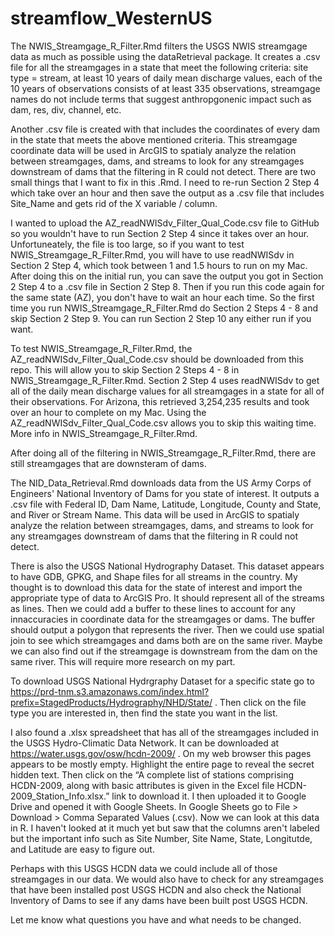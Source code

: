 # streamflow_WesternUS
The NWIS_Streamgage_R_Filter.Rmd filters the USGS NWIS streamgage data as much as possible using the dataRetrieval package. It creates a .csv file for all the streamgages in a state that meet the following criteria: site type = stream, at least 10 years of daily mean discharge values, each of the 10 years of observations consists of at least 335 observations, streamgage names do not include terms that suggest anthropgonenic impact such as dam, res, div, channel, etc.

Another .csv file is created with that includes the coordinates of every dam in the state that meets the above mentioned criteria. This streamgage coordinate data will be used in ArcGIS to spatialy analyze the relation between streamgages, dams, and streams to look for any streamgages downstream of dams that the filtering in R could not detect. There are two small things that I want to fix in this .Rmd. I need to re-run Section 2 Step 4 which take over an hour and then save the output as a .csv file that includes Site_Name and gets rid of the X variable / column. 

I wanted to upload the AZ_readNWISdv_Filter_Qual_Code.csv file to GitHub so you wouldn't have to run Section 2 Step 4 since it takes over an hour. Unfortuneately, the file is too large, so if you want to test NWIS_Streamgage_R_Filter.Rmd, you will have to use readNWISdv in Section 2 Step 4, which took between 1 and 1.5 hours to run on my Mac. After doing this on the initial run, you can save the output you got in Section 2 Step 4 to a .csv file in Section 2 Step 8. Then if you run this code again for the same state (AZ), you don't have to wait an hour each time. So the first time you run NWIS_Streamgage_R_Filter.Rmd do Section 2 Steps 4 - 8 and skip Section 2 Step 9. You can run Section 2 Step 10 any either run if you want.

To test NWIS_Streamgage_R_Filter.Rmd, the AZ_readNWISdv_Filter_Qual_Code.csv should be downloaded from this repo. This will allow you to skip Section 2 Steps 4 - 8 in NWIS_Streamgage_R_Filter.Rmd. Section 2 Step 4 uses readNWISdv to get all of the daily mean discharge values for all streamgages in a state for all of their observations. For Arizona, this retrieved 3,254,235 results and took over an hour to complete on my Mac. Using the AZ_readNWISdv_Filter_Qual_Code.csv allows you to skip this waiting time. More info in NWIS_Streamgage_R_Filter.Rmd.

After doing all of the filtering in  NWIS_Streamgage_R_Filter.Rmd, there are still streamgages that are downsteram of dams. 

The NID_Data_Retrieval.Rmd downloads data from the US Army Corps of Engineers' National Inventory of Dams for you state of interest. It outputs a .csv file with Federal ID, Dam Name, Latitude, Longitude, County and State, and River or Stream Name. This data will be used in ArcGIS to spatialy analyze the relation between streamgages, dams, and streams to look for any streamgages downstream of dams that the filtering in R could not detect.

There is also the USGS National Hydrography Dataset. This dataset appears to have GDB, GPKG, and Shape files for all streams in the country. My thought is to download this data for the state of interest and import the appropriate type of data to ArcGIS Pro. It should represent all of the streams as lines. Then we could add a buffer to these lines to account for any innaccuracies in coordinate data for the streamgages or dams. The buffer should output a polygon that represents the river. Then we could use spatial join to see which streamgages and dams both are on the same river. Maybe we can also find out if the streamgage is downstream from the dam on the same river. This will require more research on my part.

To download USGS National Hydrgraphy Dataset for a specific state go to https://prd-tnm.s3.amazonaws.com/index.html?prefix=StagedProducts/Hydrography/NHD/State/ . Then click on the file type you are interested in, then find the state you want in the list.

I also found a .xlsx spreadsheet that has all of the streamgages included in the USGS Hydro-Climatic Data Network. It can be downloaded at https://water.usgs.gov/osw/hcdn-2009/ . On my web browser this pages appears to be mostly empty. Highlight the entire page to reveal the secret hidden text. Then click on the “A complete list of stations comprising HCDN-2009, along with basic attributes is given in the Excel file HCDN-2009_Station_Info.xlsx.” link to download it. I then uploaded it to Google Drive and opened it with Google Sheets. In Google Sheets go to File > Download > Comma Separated Values (.csv). Now we can look at this data in R. I haven't looked at it much yet but saw that the columns aren't labeled but the important info such as Site Number, Site Name, State, Longitutde, and Latitude are easy to figure out. 

Perhaps with this USGS HCDN data we could include all of those streamgages in our data. We would also have to check for any streamgages that have been installed post USGS HCDN and also check the National Inventory of Dams to see if any dams have been built post USGS HCDN.

Let me know what questions you have and what needs to be changed. 
